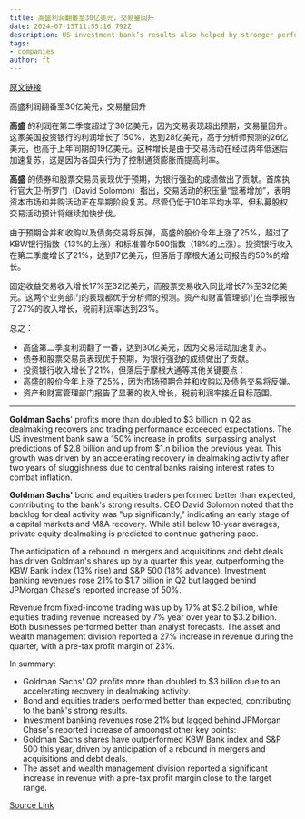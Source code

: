 ```yaml
---
title: 高盛利润翻番至30亿美元，交易量回升
date: 2024-07-15T11:55:16.792Z
description: US investment bank’s results also helped by stronger performance from equities and fixed-income trading
tags: 
- companies
author: ft
---
```


[原文链接](https://ft.com/content/824693a4-ca55-4cb4-87cd-be825672e6a3)

高盛利润翻番至30亿美元，交易量回升

**高盛** 的利润在第二季度超过了30亿美元，因为交易表现超出预期，交易量回升。这家美国投资银行的利润增长了150%，达到28亿美元，高于分析师预测的26亿美元，也高于上年同期的19亿美元。这种增长是由于交易活动在经过两年低迷后加速复苏，这是因为各国央行为了控制通货膨胀而提高利率。

**高盛** 的债券和股票交易员表现优于预期，为银行强劲的成绩做出了贡献。首席执行官大卫·所罗门（David Solomon）指出，交易活动的积压量“显著增加”，表明资本市场和并购活动正在早期阶段复苏。尽管仍低于10年平均水平，但私募股权交易活动预计将继续加快步伐。

由于预期合并和收购以及债务交易将反弹，高盛的股价今年上涨了25%，超过了KBW银行指数（13%的上涨）和标准普尔500指数（18%的上涨）。投资银行收入在第二季度增长了21%，达到17亿美元，但落后于摩根大通公司报告的50%的增长。

固定收益交易收入增长17%至32亿美元，而股票交易收入同比增长7%至32亿美元。这两个业务部门的表现都优于分析师的预测。资产和财富管理部门在当季报告了27%的收入增长，税前利润率达到23%。

总之：
- 高盛第二季度利润翻了一番，达到30亿美元，因为交易活动加速复苏。
- 债券和股票交易员表现优于预期，为银行强劲的成绩做出了贡献。
- 投资银行收入增长了21%，但落后于摩根大通等其他关键要点：
- 高盛的股价今年上涨了25%，因为市场预期合并和收购以及债务交易将反弹。
- 资产和财富管理部门报告了显著的收入增长，税前利润率接近目标范围。

---

 **Goldman Sachs**' profits more than doubled to $3 billion in Q2 as dealmaking recovers and trading performance exceeded expectations. The US investment bank saw a 150% increase in profits, surpassing analyst predictions of $2.8 billion and up from $1.n billion the previous year. This growth was driven by an accelerating recovery in dealmaking activity after two years of sluggishness due to central banks raising interest rates to combat inflation.

**Goldman Sachs'** bond and equities traders performed better than expected, contributing to the bank's strong results. CEO David Solomon noted that the backlog for deal activity was "up significantly," indicating an early stage of a capital markets and M&A recovery. While still below 10-year averages, private equity dealmaking is predicted to continue gathering pace.

The anticipation of a rebound in mergers and acquisitions and debt deals has driven Goldman's shares up by a quarter this year, outperforming the KBW Bank index (13% rise) and S&P 500 (18% advance). Investment banking revenues rose 21% to $1.7 billion in Q2 but lagged behind JPMorgan Chase's reported increase of 50%.

Revenue from fixed-income trading was up by 17% at $3.2 billion, while equities trading revenue increased by 7% year over year to $3.2 billion. Both businesses performed better than analyst forecasts. The asset and wealth management division reported a 27% increase in revenue during the quarter, with a pre-tax profit margin of 23%.

In summary:
- Goldman Sachs' Q2 profits more than doubled to $3 billion due to an accelerating recovery in dealmaking activity.
- Bond and equities traders performed better than expected, contributing to the bank's strong results.
- Investment banking revenues rose 21% but lagged behind JPMorgan Chase's reported increase of amoongst other key points:
- Goldman Sachs shares have outperformed KBW Bank index and S&P 500 this year, driven by anticipation of a rebound in mergers and acquisitions and debt deals.
- The asset and wealth management division reported a significant increase in revenue with a pre-tax profit margin close to the target range.

[Source Link](https://ft.com/content/824693a4-ca55-4cb4-87cd-be825672e6a3)

